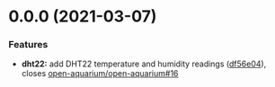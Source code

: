 # 0.0.0 (2021-03-07)


### Features

* **dht22:** add DHT22 temperature and humidity readings ([df56e04](https://github.com/open-aquarium/open-aquarium-embedded/commit/df56e0449cccb7873336a08257c6ba5a75b93b6e)), closes [open-aquarium/open-aquarium#16](https://github.com/open-aquarium/open-aquarium/issues/16)



